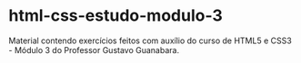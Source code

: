 # html-css-estudo-modulo-3
 Material contendo exercícios feitos com auxílio do curso de HTML5 e CSS3 - Módulo 3 do Professor Gustavo Guanabara.
